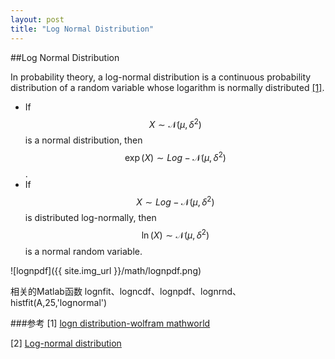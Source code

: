 ```yaml
---
layout: post
title: "Log Normal Distribution"
---
```



##Log Normal Distribution

In probability theory, a log-normal distribution is a continuous probability distribution of a random variable whose logarithm is normally distributed [[1]][r1].

- If $$X\sim\mathcal{N}(\mu,\delta^2)$$ is a normal distribution, then $$\exp(X)\sim Log-\mathcal{N}(\mu,\delta^2)$$.
- If $$X\sim Log-\mathcal{N}(\mu,\delta^2)$$ is distributed log-normally, then $$\ln(X)\sim\mathcal{N}(\mu,\delta^2)$$ is a normal random variable.

![lognpdf]({{ site.img_url }}/math/lognpdf.png)


相关的Matlab函数
lognfit、logncdf、lognpdf、lognrnd、
histfit(A,25,'lognormal')

###参考
[1] [logn distribution-wolfram mathworld][r1]

[r1]: http://mathworld.wolfram.com/LogNormalDistribution.html "logn"

[2] [Log-normal distribution][r2]

[r2]: http://en.wikipedia.org/wiki/Log-normal_distribution "wiki"
